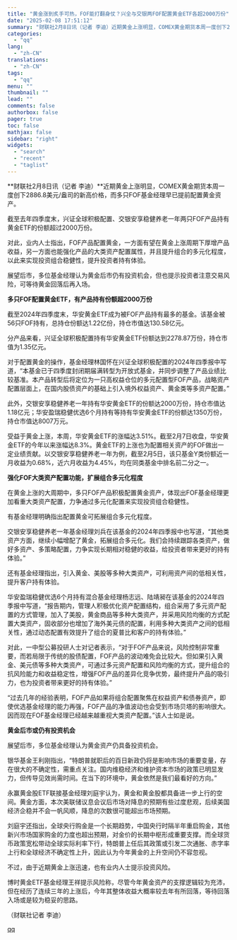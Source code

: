 ```yaml
---
title: "黄金涨到炙手可热，FOF能打翻身仗？兴全与交银两FOF配置黄金ETF各超2000万份"
date: "2025-02-08 17:51:12"
summary: "财联社2月8日讯（记者 李迪）近期黄金上涨明显，COMEX黄金期货本周一度创下2886.8美元/盎司..."
categories:
  - "qq"
lang:
  - "zh-CN"
translations:
  - "zh-CN"
tags:
  - "qq"
menu: ""
thumbnail: ""
lead: ""
comments: false
authorbox: false
pager: true
toc: false
mathjax: false
sidebar: "right"
widgets:
  - "search"
  - "recent"
  - "taglist"
---
```


**财联社2月8日讯（记者 李迪）**近期黄金上涨明显，COMEX黄金期货本周一度创下2886.8美元/盎司的新高价格，而多只FOF基金经理早已提前配置黄金资产。

截至去年四季度末，兴证全球积极配置、交银安享稳健养老一年两只FOF产品持有黄金ETF的份额超过2000万份。

对此，业内人士指出，FOF产品配置黄金，一方面有望在黄金上涨周期下厚增产品收益，另一方面也能强化产品的大类资产配置属性，并且提升组合的多元化程度，以此来实现投资组合稳健性，提升投资者持有体验。

展望后市，多位基金经理认为黄金后市仍有投资机会，但也提示投资者注意交易风险，可等待黄金回落后再入场。

**多只FOF配置黄金ETF，有产品持有份额超2000万份**

截至2024年四季度末，华安黄金ETF成为被FOF产品持有最多的基金。该基金被56只FOF持有，总持仓份额达1.22亿份，持仓市值达130.58亿元。

分产品来看，兴证全球积极配置持有华安黄金ETF份额达到2278.87万份，持仓市值为1.35亿元。

对于配置黄金的操作，基金经理林国怀在兴证全球积极配置的2024年四季报中写道，“本基金已于四季度封闭期届满转型为开放式基金，并同步调整了产品业绩比较基准。本产品转型后将定位为一只高权益仓位的多元配置型FOF产品，战略资产配置层面上，在国内股债资产的基础上引入境外权益资产、黄金类等多资产配置。”

此外，交银安享稳健养老一年持有华安黄金ETF的份额达2000万份，持仓市值达1.18亿元；华安盈瑞稳健优选6个月持有等持有华安黄金ETF的份额达1350万份，持仓市值达8007万元。

受益于黄金上涨，本周，华安黄金ETF的涨幅达3.51%。截至2月7日收盘，华安黄金ETF的今年以来涨幅达8.3%。黄金ETF的上涨也为配置相关资产的FOF做出一定业绩贡献。以交银安享稳健养老一年为例，截至2月5日，该只基金Y类份额近一月收益为0.68%，近六月收益为4.45%，均在同类基金中排名前二分之一。

**强化FOF大类资产配置功能，扩展组合多元化程度**

在黄金上涨的大周期中，多只FOF产品积极配置黄金资产，体现出FOF基金经理更加看重大类资产配置，力争通过多元化配置来实现投资组合稳健性。

有基金经理明确指出配置黄金可拓展组合多元化程度。

交银安享稳健养老一年基金经理刘兵在该基金的2024年四季报中也写道，“其他类资产方面，继续小幅增配了黄金，拓展组合多元化。我们会持续跟踪各类资产，做好多资产、多策略配置，力争实现长期相对稳健的收益，给投资者带来更好的持有体验。”

还有基金经理指出，引入黄金、美股等多种大类资产，可利用资产间的低相关性，提升客户持有体验。

华安盈瑞稳健优选6个月持有混合基金经理杨志远、陆靖昶在该基金的2024年四季报中写道，“报告期内，管理人积极优化资产配置结构，组合采用了多元资产配置的方式管理，加入了美股，黄金商品等多种大类资产，并采用风险均衡的方式配置大类资产，固收部分也增加了海外美元债的配置，利用多种大类资产之间的低相关性，通过动态配置有效提升了组合的夏普比和客户的持有体验。”

对此，一中型公募投研人士对记者表示，“对于FOF产品来说，风险控制非常重要，而若局限于传统的股债配置，FOF产品的波动难免会比较大。但如果引入黄金、美元债等多种大类资产，可通过多元资产配置和风险均衡的方式，提升组合的抗风险能力和收益稳定性，增强FOF产品的差异化竞争优势，最终提升产品的吸引力，也为投资者带来更好的持有体验。”

“过去几年的经验表明，FOF产品如果将组合配置聚焦在权益资产和债券资产，即使优选基金经理的能力再强，FOF产品的净值波动也会受到市场贝塔的影响很大。因而现在FOF基金经理已经越来越重视大类资产配置。”该人士如是说。

**黄金后市或仍有投资机会**

展望后市，多位基金经理认为黄金资产仍具备投资机会。

银华基金王利刚指出，“特朗普就职后的百日新政仍将是影响市场的重要变量，存在很大的不确定性，需重点关注。国内维稳经济和维护资本市场的政策已明显发力，但传导见效尚需时间。在当下的环境中，黄金依然是我们最看好的方向。”

永赢黄金股ETF联接基金经理刘庭宇认为，黄金和黄金股都具备进一步上行的空间。黄金方面，本次美联储议息会议后市场对降息的预期有些过度悲观，后续美国经济企稳并不会一帆风顺，降息的次数很可能超出市场预期。

刘庭宇还指出，全球央行购金是一个长期趋势，中国央行时隔半年重启购金，其他新兴市场国家购金的力度也超出预期，对金价的长期中枢形成重要支撑。而全球货币政策宽松带动全球实际利率下行，特朗普上任后其政策或引发二次通胀、赤字率上行和全球经济不确定性上升，因此认为今年黄金的上升空间仍不容忽视。

不过，由于近期黄金上涨迅速，也有业内人士提示投资风险。

博时黄金ETF基金经理王祥提示风险称，尽管今年黄金资产的支撑逻辑较为充沛，但在经历了连续三年的上涨后，今年其整体收益大概率较去年有所回落，等待回落入场或是较为稳妥的思路。

（财联社记者 李迪）

[qq](https://new.qq.com/rain/a/20250208A06Q3900)
